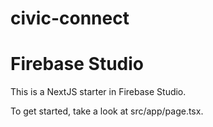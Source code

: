# civic-connect

# Firebase Studio

This is a NextJS starter in Firebase Studio.

To get started, take a look at src/app/page.tsx.
